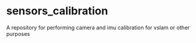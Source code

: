 # sensors_calibration
 A repository for performing camera and imu calibration for vslam or other purposes
